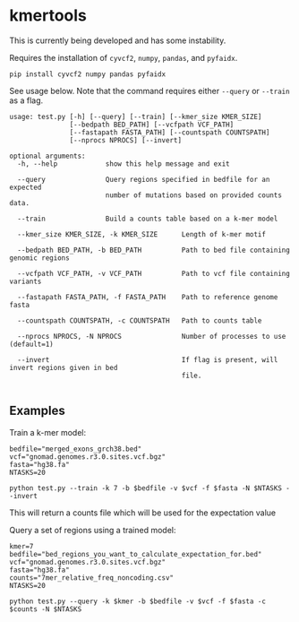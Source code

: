 # kmertools
This is currently being developed and has some instability.

Requires the installation of `cyvcf2`, `numpy`, `pandas`, and `pyfaidx`.
```
pip install cyvcf2 numpy pandas pyfaidx 
```

See usage below. Note that the command requires either `--query` or `--train` as a flag.

```
usage: test.py [-h] [--query] [--train] [--kmer_size KMER_SIZE]
               [--bedpath BED_PATH] [--vcfpath VCF_PATH]
               [--fastapath FASTA_PATH] [--countspath COUNTSPATH]
               [--nprocs NPROCS] [--invert]

optional arguments:
  -h, --help            show this help message and exit
  
  --query               Query regions specified in bedfile for an expected
                        number of mutations based on provided counts data.
                        
  --train               Build a counts table based on a k-mer model

  --kmer_size KMER_SIZE, -k KMER_SIZE      Length of k-mer motif
                        
  --bedpath BED_PATH, -b BED_PATH          Path to bed file containing genomic regions
                        
  --vcfpath VCF_PATH, -v VCF_PATH          Path to vcf file containing variants
                        
  --fastapath FASTA_PATH, -f FASTA_PATH    Path to reference genome fasta
                        
  --countspath COUNTSPATH, -c COUNTSPATH   Path to counts table
                        
  --nprocs NPROCS, -N NPROCS               Number of processes to use (default=1)
  
  --invert                                 If flag is present, will invert regions given in bed
                                           file.
                        
```


## Examples

Train a k-mer model:
```
bedfile="merged_exons_grch38.bed"
vcf="gnomad.genomes.r3.0.sites.vcf.bgz"
fasta="hg38.fa"
NTASKS=20

python test.py --train -k 7 -b $bedfile -v $vcf -f $fasta -N $NTASKS --invert
```
This will return a counts file which will be used for the expectation value

Query a set of regions using a trained model:
```
kmer=7
bedfile="bed_regions_you_want_to_calculate_expectation_for.bed"
vcf="gnomad.genomes.r3.0.sites.vcf.bgz"
fasta="hg38.fa"
counts="7mer_relative_freq_noncoding.csv"
NTASKS=20

python test.py --query -k $kmer -b $bedfile -v $vcf -f $fasta -c $counts -N $NTASKS
```
